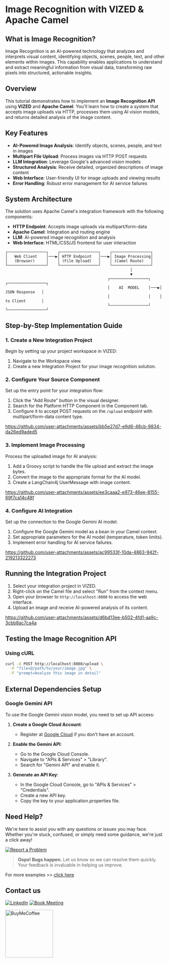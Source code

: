 # Image Recognition with VIZED & Apache Camel

## What is Image Recognition?

Image Recognition is an AI-powered technology that analyzes and interprets visual content, identifying objects, scenes, people, text, and other elements within images. This capability enables applications to understand and extract meaningful information from visual data, transforming raw pixels into structured, actionable insights.

## Overview

This tutorial demonstrates how to implement an **Image Recognition API** using **VIZED** and **Apache Camel**. You'll learn how to create a system that accepts image uploads via HTTP, processes them using AI vision models, and returns detailed analysis of the image content.

## Key Features

- **AI-Powered Image Analysis**: Identify objects, scenes, people, and text in images
- **Multipart File Upload**: Process images via HTTP POST requests
- **LLM Integration**: Leverage Google's advanced vision models
- **Structured Analysis**: Receive detailed, organized descriptions of image content
- **Web Interface**: User-friendly UI for image uploads and viewing results
- **Error Handling**: Robust error management for AI service failures

## System Architecture

The solution uses Apache Camel's integration framework with the following components:
- **HTTP Endpoint**: Accepts image uploads via multipart/form-data
- **Apache Camel**: Integration and routing engine
- **LLM**: AI-powered image recognition and analysis
- **Web Interface**: HTML/CSS/JS frontend for user interaction

```
┌─────────────────┐    ┌─────────────────┐    ┌─────────────────┐
│   Web Client    │───▶│ HTTP Endpoint   │───▶│ Image Processing│
│   (Browser)     │    │ (File Upload)   │    │ (Camel Route)   │
└─────────────────┘    └─────────────────┘    └─────────────────┘
                                                       │
                                                       ▼
                                             ┌─────────────────┐    ┌─────────────────┐
                                             │    AI  MODEL    │───▶│ JSON Response   │
                                             │                 │    │ to Client       │
                                             └─────────────────┘    └─────────────────┘
```

## Step-by-Step Implementation Guide

### 1. Create a New Integration Project

Begin by setting up your project workspace in VIZED:

1. Navigate to the Workspace view.
2. Create a new Integration Project for your image recognition solution.

### 2. Configure Your Source Component

Set up the entry point for your integration flow:

1. Click the "Add Route" button in the visual designer.
2. Search for the Platform HTTP Component in the Component tab.
3. Configure it to accept POST requests on the `/upload` endpoint with multipart/form-data content type.

https://github.com/user-attachments/assets/bb5e27d7-e9d6-48cb-9834-da26ed9aded5

### 3. Implement Image Processing

Process the uploaded image for AI analysis:

1. Add a Groovy script to handle the file upload and extract the image bytes.
2. Convert the image to the appropriate format for the AI model.
3. Create a LangChain4j UserMessage with image content.

https://github.com/user-attachments/assets/ee3caaa2-e973-46ee-8155-69f7ca14c48f

### 4. Configure AI Integration

Set up the connection to the Google Gemini AI model:

1. Configure the Google Gemini model as a bean in your Camel context.
2. Set appropriate parameters for the AI model (temperature, token limits).
3. Implement error handling for AI service failures.

https://github.com/user-attachments/assets/ac99533f-10da-4863-942f-219213322273

## Running the Integration Project

1. Select your integration project in VIZED.
2. Right-click on the Camel file and select "Run" from the context menu.
3. Open your browser to `http://localhost:8080` to access the web interface.
4. Upload an image and receive AI-powered analysis of its content.

https://github.com/user-attachments/assets/d6bd13ee-b502-4fd1-aa9c-3cbb8ac7ca4a

## Testing the Image Recognition API

### Using cURL

```bash
curl -X POST http://localhost:8080/upload \
  -F "file=@/path/to/your/image.jpg" \
  -F "prompt=Analyze this image in detail"
```

## External Dependencies Setup

### Google Gemini API

To use the Google Gemini vision model, you need to set up API access:

1. **Create a Google Cloud Account**:
   - Register at [Google Cloud](https://cloud.google.com/) if you don't have an account.

2. **Enable the Gemini API**:
   - Go to the Google Cloud Console.
   - Navigate to "APIs & Services" > "Library".
   - Search for "Gemini API" and enable it.

3. **Generate an API Key**:
   - In the Google Cloud Console, go to "APIs & Services" > "Credentials".
   - Create a new API key.
   - Copy the key to your application.properties file.

## Need Help?

We're here to assist you with any questions or issues you may face. Whether you're stuck, confused, or simply need some guidance, we're just a click away!

[![Report a Problem](https://img.shields.io/badge/Report%20a%20Problem-darkred?logo=openbugbounty)](https://github.com/vized-io/artifacts/issues/new/choose)

> **Oops! Bugs happen.** Let us know so we can resolve them quickly. Your feedback is invaluable in helping us improve.

For more examples >> [click here](/examples/README.md)

## Contact us

[![LinkedIn](https://img.shields.io/badge/LinkedIn-blue?logo=linkedin)](https://www.linkedin.com/company/vized-io/) 
[![Book Meeting](https://img.shields.io/badge/Book%20a%20Meeting-purple?logo=calendar)](https://calendly.com/vidhyasagar-jeevendran/30min) 

[<img src="https://github.com/user-attachments/assets/806d0fc0-0a00-4d63-81a3-8f2df15d5528" alt="BuyMeCoffee" width="150"/>](https://buymeacoffee.com/vidhyasagarj)
